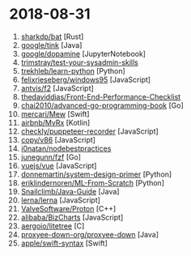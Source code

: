 # 2018-08-31

1. [sharkdp/bat](https://github.com/sharkdp/bat "A cat(1) clone with wings.") [Rust]
2. [google/tink](https://github.com/google/tink "Tink is a multi-language, cross-platform library that provides cryptographic APIs that are secure, easy to use correctly, and hard(er) to misuse.") [Java]
3. [google/dopamine](https://github.com/google/dopamine "Dopamine is a research framework for fast prototyping of reinforcement learning algorithms.") [JupyterNotebook]
4. [trimstray/test-your-sysadmin-skills](https://github.com/trimstray/test-your-sysadmin-skills "A collection of *nix Sysadmin Test Questions and Answers for Interview/Exam (2018 Edition).") 
5. [trekhleb/learn-python](https://github.com/trekhleb/learn-python "📚 Playground and cheatsheet for learning Python") [Python]
6. [felixrieseberg/windows95](https://github.com/felixrieseberg/windows95 "💩🚀 Windows 95 in Electron. Runs on macOS, Linux, and Windows.") [JavaScript]
7. [antvis/f2](https://github.com/antvis/f2 "📱📈An elegant, interactive and flexible charting library for mobile.") [JavaScript]
8. [thedaviddias/Front-End-Performance-Checklist](https://github.com/thedaviddias/Front-End-Performance-Checklist "🎮 The only Front-End Performance Checklist that runs faster than the others") 
9. [chai2010/advanced-go-programming-book](https://github.com/chai2010/advanced-go-programming-book "📚 《Go语言高级编程》开源图书，涵盖CGO、Go汇编语言、RPC实现、Protobuf插件实现、Web框架实现、分布式系统等高阶主题") [Go]
10. [mercari/Mew](https://github.com/mercari/Mew "The framework that support making MicroViewController.") [Swift]
11. [airbnb/MvRx](https://github.com/airbnb/MvRx "MvRx: Android on Autopilot") [Kotlin]
12. [checkly/puppeteer-recorder](https://github.com/checkly/puppeteer-recorder "Puppeteer recorder is a Chrome extension that records your browser interactions and generates a Puppeteer script.") [JavaScript]
13. [copy/v86](https://github.com/copy/v86 "x86 virtualization in JavaScript, running in your browser and NodeJS") [JavaScript]
14. [i0natan/nodebestpractices](https://github.com/i0natan/nodebestpractices "The largest Node.JS best practices list (August 2018)") 
15. [junegunn/fzf](https://github.com/junegunn/fzf "🌸 A command-line fuzzy finder") [Go]
16. [vuejs/vue](https://github.com/vuejs/vue "🖖 A progressive, incrementally-adoptable JavaScript framework for building UI on the web.") [JavaScript]
17. [donnemartin/system-design-primer](https://github.com/donnemartin/system-design-primer "Learn how to design large-scale systems. Prep for the system design interview. Includes Anki flashcards.") [Python]
18. [eriklindernoren/ML-From-Scratch](https://github.com/eriklindernoren/ML-From-Scratch "Machine Learning From Scratch. Bare bones Python implementations of machine learning models and algorithms with a focus on accessibility. Aims to cover everything from data mining to deep learning.") [Python]
19. [Snailclimb/Java-Guide](https://github.com/Snailclimb/Java-Guide "A core knowledge that most Java programmers need to master") [Java]
20. [lerna/lerna](https://github.com/lerna/lerna "🐉 A tool for managing JavaScript projects with multiple packages.") [JavaScript]
21. [ValveSoftware/Proton](https://github.com/ValveSoftware/Proton "Compatibility tool for Steam Play based on Wine and additional components") [C++]
22. [alibaba/BizCharts](https://github.com/alibaba/BizCharts "Powerful data visualization library based on G2 and React.") [JavaScript]
23. [aergoio/litetree](https://github.com/aergoio/litetree "SQLite with Branches") [C]
24. [proxyee-down-org/proxyee-down](https://github.com/proxyee-down-org/proxyee-down "http下载工具，基于http代理，支持多连接分块下载") [Java]
25. [apple/swift-syntax](https://github.com/apple/swift-syntax "SwiftPM package for SwiftSyntax library.") [Swift]
